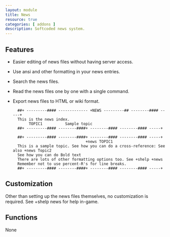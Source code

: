 ```yaml
---
layout: module
title: News
resource: true
categories: [ addons ]
description: Softcoded news system.
---
```


## Features 
* Easier editing of news files without having server access.
* Use ansi and other formatting in your news entries.
* Search the news files.
* Read the news files one by one with a single command.
* Export news files to HTML or wiki format.

 
        ##+ ---------#### ------------- +NEWS ---------## --------#### -----+
        This is the news index.
             TOPIC1          Sample topic
        ##+ ---------#### --------####+ --------#### --------#### -----+
 
        ##+ ---------#### --------####+ --------#### --------#### -----+
                                      +news TOPIC1                                 
        This is a sample topic. See how you can do a cross-reference: See also +news Topic2
        See how you can do Bold text
        There are lots of other formatting options too. See +shelp +news 
        Remember not to use percent-R's for line breaks.
        ##+ ---------#### --------####+ --------#### --------#### -----+

## Customization
Other than setting up the news files themselves, no customization is required.  See +shelp news for help in-game.

## Functions
None

